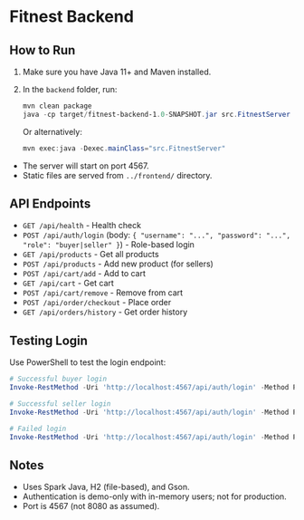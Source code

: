 # Fitnest Backend

## How to Run

1. Make sure you have Java 11+ and Maven installed.
2. In the `backend` folder, run:

   ```powershell
   mvn clean package
   java -cp target/fitnest-backend-1.0-SNAPSHOT.jar src.FitnestServer
   ```

   Or alternatively:

   ```powershell
   mvn exec:java -Dexec.mainClass="src.FitnestServer"
   ```

- The server will start on port 4567.
- Static files are served from `../frontend/` directory.

## API Endpoints

- `GET /api/health` - Health check
- `POST /api/auth/login` (body: `{ "username": "...", "password": "...", "role": "buyer|seller" }`) - Role-based login
- `GET /api/products` - Get all products
- `POST /api/products` - Add new product (for sellers)
- `POST /api/cart/add` - Add to cart
- `GET /api/cart` - Get cart
- `POST /api/cart/remove` - Remove from cart
- `POST /api/order/checkout` - Place order
- `GET /api/orders/history` - Get order history

## Testing Login

Use PowerShell to test the login endpoint:

```powershell
# Successful buyer login
Invoke-RestMethod -Uri 'http://localhost:4567/api/auth/login' -Method POST -Body (@{ username='buyer1'; password='pass1'; role='buyer' } | ConvertTo-Json) -ContentType 'application/json'

# Successful seller login
Invoke-RestMethod -Uri 'http://localhost:4567/api/auth/login' -Method POST -Body (@{ username='seller1'; password='pass1'; role='seller' } | ConvertTo-Json) -ContentType 'application/json'

# Failed login
Invoke-RestMethod -Uri 'http://localhost:4567/api/auth/login' -Method POST -Body (@{ username='buyer1'; password='wrong'; role='buyer' } | ConvertTo-Json) -ContentType 'application/json'
```

## Notes
- Uses Spark Java, H2 (file-based), and Gson.
- Authentication is demo-only with in-memory users; not for production.
- Port is 4567 (not 8080 as assumed).

